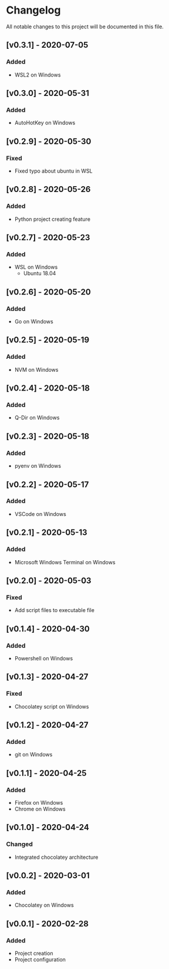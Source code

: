 # Changelog
All notable changes to this project will be documented in this file.

## [v0.3.1] - 2020-07-05
### Added
* WSL2 on Windows

## [v0.3.0] - 2020-05-31
### Added
* AutoHotKey on Windows

## [v0.2.9] - 2020-05-30
### Fixed
* Fixed typo about ubuntu in WSL

## [v0.2.8] - 2020-05-26
### Added
* Python project creating feature

## [v0.2.7] - 2020-05-23
### Added
* WSL on Windows
  + Ubuntu 18.04

## [v0.2.6] - 2020-05-20
### Added
* Go on Windows

## [v0.2.5] - 2020-05-19
### Added
* NVM on Windows

## [v0.2.4] - 2020-05-18
### Added
* Q-Dir on Windows

## [v0.2.3] - 2020-05-18
### Added
* pyenv on Windows

## [v0.2.2] - 2020-05-17
### Added
* VSCode on Windows

## [v0.2.1] - 2020-05-13
### Added
* Microsoft Windows Terminal on Windows

## [v0.2.0] - 2020-05-03
### Fixed
* Add script files to executable file

## [v0.1.4] - 2020-04-30
### Added
* Powershell on Windows

## [v0.1.3] - 2020-04-27
### Fixed
* Chocolatey script on Windows

## [v0.1.2] - 2020-04-27
### Added
* git on Windows

## [v0.1.1] - 2020-04-25
### Added
* Firefox on Windows
* Chrome on Windows

## [v0.1.0] - 2020-04-24
### Changed
* Integrated chocolatey architecture

## [v0.0.2] - 2020-03-01
### Added
* Chocolatey on Windows

## [v0.0.1] - 2020-02-28
### Added
* Project creation
* Project configuration
